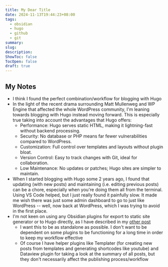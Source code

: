 ```yaml
---
title: My Dear Title
date: 2024-11-13T19:44:23+08:00
tags:
  - obsidian
  - hugo
  - github
  - git
summary: 
slug: 
description: 
ShowToc: false
TocOpen: false
draft: true
---
```


## My Notes
- I think I found the perfect combination/workflow for blogging with Hugo
- In the light of the recent drama surrounding Matt Mullenweg and WP Engine that affected the whole WordPress community, I'm leaning towards blogging with Hugo instead moving forward. This is especially true taking into account the advantages that Hugo offers:
  - Performance: Hugo serves static HTML, making it lightning-fast without backend processing.
  - Security: No database or PHP means far fewer vulnerabilities compared to WordPress.
  - Customization: Full control over templates and layouts without plugin bloat.
  - Version Control: Easy to track changes with Git, ideal for collaboration.
  - Low Maintenance: No updates or patches; Hugo sites are simpler to maintain.
- When I started blogging with Hugo some 2 years ago, I found that updating (with new posts) and maintaining (i.e. editing previous posts) can be a chore, especially when you're doing them all from the terminal. Using VS Code helped, but I just really found it painfully slow. It made me wish there was just some admin dashboard to go to just like WordPress -- well, now back at WordPress, which I was trying to avoid in the first place.
- I'm not keen on using any Obsidian plugins for export to static site generator or to Hugo directly, as I have described in my [other post](/hugo-and-obsidian-workflow/)
  - I want this to be as standalone as possible. I don't want to be dependent on some plugins to be functioning for a long time in order to keep my workflow effective
  - Of course I have helper plugins like Templater (for creating new posts from templates and generating shortcodes like youtube) and Dataview plugin for taking a look at the summary of all posts, but they don't necessarily affect the publishing process/workflow